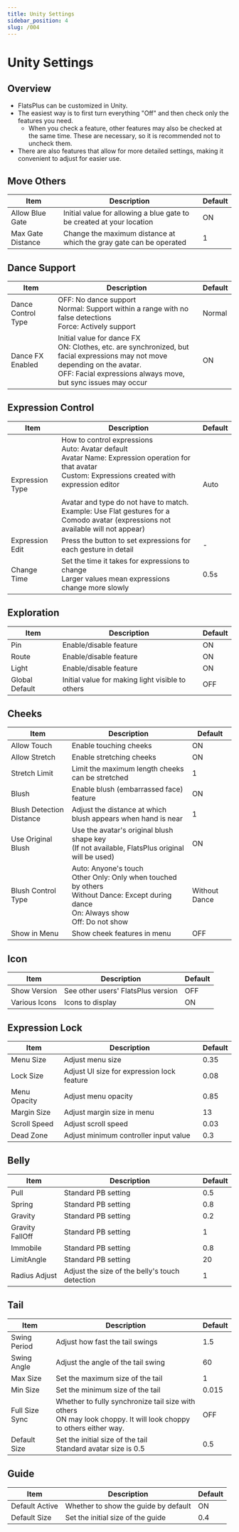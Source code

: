```yaml
---
title: Unity Settings
sidebar_position: 4
slug: /004
---
```

# Unity Settings
## Overview
- FlatsPlus can be customized in Unity.
- The easiest way is to first turn everything "Off" and then check only the features you need.
  - When you check a feature, other features may also be checked at the same time. These are necessary, so it is recommended not to uncheck them.
- There are also features that allow for more detailed settings, making it convenient to adjust for easier use.

## Move Others
| Item | Description | Default |
| --- | --- | --- |
| Allow Blue Gate | Initial value for allowing a blue gate to be created at your location | ON |
| Max Gate Distance | Change the maximum distance at which the gray gate can be operated | 1 |

## Dance Support
| Item | Description | Default |
| --- | --- | --- |
| Dance Control Type | OFF: No dance support<br />Normal: Support within a range with no false detections<br />Force: Actively support | Normal |
| Dance FX Enabled | Initial value for dance FX<br />ON: Clothes, etc. are synchronized, but facial expressions may not move depending on the avatar.<br />OFF: Facial expressions always move, but sync issues may occur | ON |

## Expression Control
| Item | Description | Default |
| --- | --- | --- |
| Expression Type | How to control expressions<br />Auto: Avatar default<br />Avatar Name: Expression operation for that avatar<br />Custom: Expressions created with expression editor<br /><br />Avatar and type do not have to match.<br />Example: Use Flat gestures for a Comodo avatar (expressions not available will not appear) | Auto |
| Expression Edit | Press the button to set expressions for each gesture in detail | - |
| Change Time | Set the time it takes for expressions to change<br />Larger values mean expressions change more slowly | 0.5s |

## Exploration
| Item | Description | Default |
| --- | --- | --- |
| Pin | Enable/disable feature | ON |
| Route | Enable/disable feature | ON |
| Light | Enable/disable feature | ON |
| Global Default | Initial value for making light visible to others | OFF |

## Cheeks
| Item | Description | Default |
| --- | --- | --- |
| Allow Touch | Enable touching cheeks | ON |
| Allow Stretch | Enable stretching cheeks | ON |
| Stretch Limit | Limit the maximum length cheeks can be stretched | 1 |
| Blush | Enable blush (embarrassed face) feature | ON |
| Blush Detection Distance | Adjust the distance at which blush appears when hand is near | 1 |
| Use Original Blush | Use the avatar's original blush shape key<br />(If not available, FlatsPlus original will be used) | ON |
| Blush Control Type | Auto: Anyone's touch<br />Other Only: Only when touched by others<br />Without Dance: Except during dance<br />On: Always show<br />Off: Do not show | Without Dance |
| Show in Menu | Show cheek features in menu | OFF |

## Icon
| Item | Description | Default |
| --- | --- | --- |
| Show Version | See other users' FlatsPlus version | OFF |
| Various Icons | Icons to display | ON |

## Expression Lock
| Item | Description | Default |
| --- | --- | --- |
| Menu Size | Adjust menu size | 0.35 |
| Lock Size | Adjust UI size for expression lock feature | 0.08 |
| Menu Opacity | Adjust menu opacity | 0.85 |
| Margin Size | Adjust margin size in menu | 13 |
| Scroll Speed | Adjust scroll speed | 0.03 |
| Dead Zone | Adjust minimum controller input value | 0.3 |

## Belly
| Item | Description | Default |
| --- | --- | --- |
| Pull | Standard PB setting | 0.5 |
| Spring | Standard PB setting | 0.8 |
| Gravity | Standard PB setting | 0.2 |
| Gravity FallOff | Standard PB setting | 1 |
| Immobile | Standard PB setting | 0.8 |
| LimitAngle | Standard PB setting | 20 |
| Radius Adjust | Adjust the size of the belly's touch detection | 1 |

## Tail
| Item | Description | Default |
| --- | --- | --- |
| Swing Period | Adjust how fast the tail swings | 1.5 |
| Swing Angle | Adjust the angle of the tail swing | 60 |
| Max Size | Set the maximum size of the tail | 1 |
| Min Size | Set the minimum size of the tail | 0.015 |
| Full Size Sync | Whether to fully synchronize tail size with others<br />ON may look choppy. It will look choppy to others either way. | OFF |
| Default Size | Set the initial size of the tail<br />Standard avatar size is 0.5 | 0.5 |

## Guide
| Item | Description | Default |
| --- | --- | --- |
| Default Active | Whether to show the guide by default | ON |
| Default Size | Set the initial size of the guide | 0.4 |

